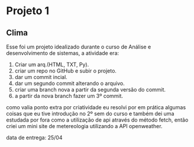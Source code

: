 # Projeto 1
## Clima

Esse foi um projeto idealizado durante o curso de Análise e desenvolvimento de sistemas, a atividade era: 
1. Criar um arq.(HTML, TXT, Py).
2. criar um repo no GitHub e subir o projeto.
3. dar um commit incial.
4. dar um segundo commit alterando o arquivo.
5. criar uma branch nova a partir da segunda versão do commit.
6. a partir da nova branch fazer um 3º commit.

como valia ponto extra por criatividade eu resolvi por em prática algumas coisas que eu tive introdução no 2º sem do curso e também dei uma estudada por fora como a utilização de api através do método fetch, então criei um mini site de metereologia utilizando a API openweather.

data de entrega: 25/04
